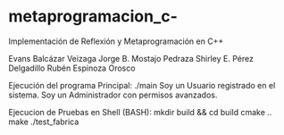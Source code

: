 # metaprogramacion_c-
Implementación de Reflexión y Metaprogramación en C++

Evans Balcázar Veizaga
Jorge B. Mostajo Pedraza
Shirley E. Pérez Delgadillo
Rubén Espinoza Orosco


Ejecución del programa Principal:
./main 
Soy un Usuario registrado en el sistema.
Soy un Administrador con permisos avanzados.
 


Ejecucion de Pruebas en Shell (BASH):
mkdir build && cd build
cmake ..
make
./test_fabrica
